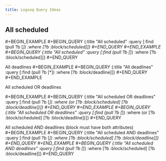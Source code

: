 ```yaml
---
title: Logseq Query Ideas
---
```


## All scheduled
#+BEGIN_EXAMPLE
#+BEGIN_QUERY
{:title "All scheduled" :query [:find (pull ?b [*]) :where [?b :block/scheduled]]}
#+END_QUERY
#+END_EXAMPLE 
#+BEGIN_QUERY
{:title "All scheduled" :query [:find (pull ?b [*]) :where [?b :block/scheduled]]}
#+END_QUERY


All deadlines
#+BEGIN_EXAMPLE
#+BEGIN_QUERY
{:title "All deadlines" :query [:find (pull ?b [*]) :where [?b :block/deadline]]}
#+END_QUERY
#+END_EXAMPLE 


All scheduled OR deadlines

#+BEGIN_EXAMPLE
#+BEGIN_QUERY
{:title "All scheduled OR deadlines" :query [:find (pull ?b [*])  :where (or [?b :block/scheduled] [?b :block/deadline])]}
#+END_QUERY
#+END_EXAMPLE 
#+BEGIN_QUERY
{:title "All scheduled OR deadlines" :query [:find (pull ?b [*])  :where (or [?b :block/scheduled] [?b :block/deadline])]}
#+END_QUERY


All scheduled AND deadlines (block must have both attributes)
#+BEGIN_EXAMPLE
#+BEGIN_QUERY
{:title "All scheduled AND deadlines" :query [:find (pull ?b [*])  :where [?b :block/scheduled] [?b :block/deadline]]}
#+END_QUERY
#+END_EXAMPLE 
#+BEGIN_QUERY
{:title "All scheduled AND deadlines" :query [:find (pull ?b [*])  :where [?b :block/scheduled] [?b :block/deadline]]}
#+END_QUERY
